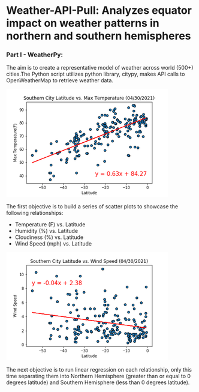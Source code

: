 # Weather-API-Pull: Analyzes equator impact on weather patterns in northern and southern hemispheres 

### Part I - WeatherPy:
The aim is to create a representative model of weather across world (500+) cities.The Python script utilizes python library, citypy,  makes API calls to OpenWeatherMap to retrieve weather data. 

<img src="https://github.com/julia-claira/Weather-API-Pull/blob/main/output_data/fig6_linear_S_city_lat_vs_max_temp.png">

The first objective is to build a series of scatter plots to showcase the following relationships:
* Temperature (F) vs. Latitude
* Humidity (%) vs. Latitude
* Cloudiness (%) vs. Latitude
* Wind Speed (mph) vs. Latitude

<img src="https://github.com/julia-claira/Weather-API-Pull/blob/main/output_data/fig12_linear_N_city_lat_vs_wind_speed.png">

The next objective is to run linear regression on each relationship, only this time separating them into Northern Hemisphere (greater than or equal to 0 degrees latitude) and Southern Hemisphere (less than 0 degrees latitude). 

